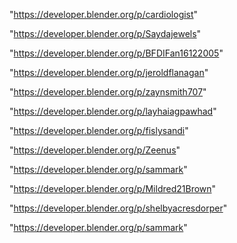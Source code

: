 "https://developer.blender.org/p/cardiologist"

"https://developer.blender.org/p/Saydajewels"

"https://developer.blender.org/p/BFDIFan16122005"

"https://developer.blender.org/p/jeroldflanagan"

"https://developer.blender.org/p/zaynsmith707"

"https://developer.blender.org/p/layhaiagpawhad"

"https://developer.blender.org/p/fislysandi"

"https://developer.blender.org/p/Zeenus"

"https://developer.blender.org/p/sammark"

 
"https://developer.blender.org/p/Mildred21Brown"


"https://developer.blender.org/p/shelbyacresdorper"


"https://developer.blender.org/p/sammark"


 
